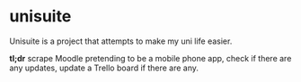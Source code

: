 # unisuite

Unisuite is a project that attempts to make my uni life easier.

**tl;dr** scrape Moodle pretending to be a mobile phone app, check if there are any updates, update
a Trello board if there are any.
